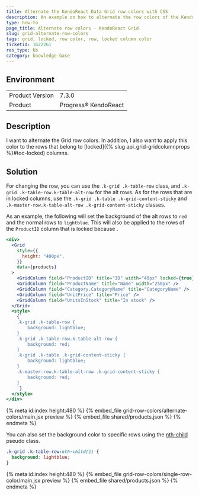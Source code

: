 ```yaml
---
title: Alternate the KendoReact Data Grid row colors with CSS
description: An example on how to alternate the row colors of the KendoReact Data Grid.
type: how-to
page_title: Alternate row colors - KendoReact Grid
slug: grid-alternate-row-colors
tags: grid, locked, row color, row, locked column color
ticketid: 1622261
res_type: kb
category: knowledge-base
---
```


## Environment

<table>
	<tbody>
		<tr>
			<td>Product Version</td>
			<td>7.3.0</td>
		</tr>
		<tr>
			<td>Product</td>
			<td>Progress® KendoReact</td>
		</tr>
	</tbody>
</table>

## Description

I want to alternate the Grid row colors. In addition, I also want to apply this color to the rows that belong to [locked]({% slug api_grid-gridcolumnprops %}#toc-locked) columns.

## Solution

For changing the row, you can use the `.k-grid .k-table-row` class, and `.k-grid .k-table-row.k-table-alt-row` for the alt rows. As for the rows that are in locked columns, use the `.k-grid .k-table .k-grid-content-sticky` and `.k-master-row.k-table-alt-row .k-grid-content-sticky` classes.

As an example, the following will set the background of the alt rows to `red` and the normal rows to `lightblue`. This will also be applied to the rows of the `ProductID` column that is locked because .

```jsx
<div>
  <Grid
    style={{
      height: "400px",
    }}
    data={products}
  >
    <GridColumn field="ProductID" title="ID" width="40px" locked={true} />
    <GridColumn field="ProductName" title="Name" width="250px" />
    <GridColumn field="Category.CategoryName" title="CategoryName" />
    <GridColumn field="UnitPrice" title="Price" />
    <GridColumn field="UnitsInStock" title="In stock" />
  </Grid>
  <style>
    {`
    .k-grid .k-table-row {
        background: lightblue;
    }
    .k-grid .k-table-row.k-table-alt-row {
        background: red;
    }
    .k-grid .k-table .k-grid-content-sticky {
        background: lightblue;
    }
    .k-master-row.k-table-alt-row .k-grid-content-sticky {
        background: red;
    }
    `}
  </style>
</div>
```

{% meta id:index height:480 %}
{% embed_file grid-row-colors/alternate-colors/main.jsx preview %}
{% embed_file shared/products.json %}
{% endmeta %}

You can also set the background color to specific rows using the [nth-child](https://developer.mozilla.org/en-US/docs/Web/CSS/:nth-child) pseudo class.

```css
.k-grid .k-table-row:nth-child(2) {
  background: lightblue;
}
```

{% meta id:index height:480 %}
{% embed_file grid-row-colors/single-row-color/main.jsx preview %}
{% embed_file shared/products.json %}
{% endmeta %}
